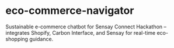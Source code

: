 # eco-commerce-navigator
Sustainable e-commerce chatbot for Sensay Connect Hackathon – integrates Shopify, Carbon Interface, and Sensay for real-time eco-shopping guidance.
